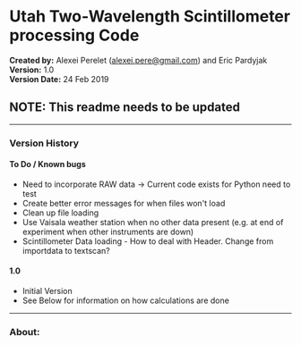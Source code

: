 # Utah Two-Wavelength Scintillometer processing Code
**Created by:** Alexei Perelet (<alexei.pere@gmail.com>) and Eric Pardyjak  
**Version:** 1.0  
**Version Date:** 24 Feb 2019

## NOTE: This readme needs to be updated  
***
### Version History  

#### To Do / Known bugs  
- Need to incorporate RAW data -> Current code exists for Python need to test
- Create better error messages for when files won't load
- Clean up file loading 
- Use Vaisala weather station when no other data present (e.g. at end of experiment when other instruments are down)
- Scintillometer Data loading - How to deal with Header. Change from importdata to textscan?

#### 1.0
- Initial Version
- See Below for information on how calculations are done

***
### About:


